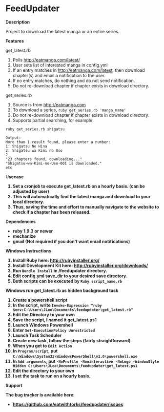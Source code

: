 FeedUpdater
===========

<b> Description </b>

Project to download the latest manga or an entire series.

<b> Features </b>

get_latest.rb

1. Polls http://eatmanga.com/latest/  
2. User sets list of interested manga in config.yml
3. If an entry matches in http://eatmanga.com/latest, then download chapter(s) and email a notification to the user.
4. If no entry matches, do nothing and do not send notification.
5. Do not re-download chapter if chapter exists in download directory. 

get_series.rb

1. Source is from http://eatmanga.com
2. To download a series, `ruby get_series.rb 'manga_name'` 
3. Do not re-download chapter if chapter exists in download directory.
4. Supports partial searching, for example:
```
ruby get_series.rb shigatsu

Output:
More than 1 result found, please enter a number:
1: Shigatsu No Hina
2: Shigatsu wa Kimi no Uso
2
"23 chapters found, downloading..."
"Shigatsu-wa-Kimi-no-Uso-001 is downloaded."
etc
```
<b> Usecase <b>

1. Set a cronjob to execute get_latest.rb on a hourly basis. (can be adjusted by user)
2. This will automatically find the latest manga and download to your local directory.
3. Thus, saving the time and effort to manually navigate to the website to check if a chapter has been released.

<b> Dependencies </b>

* ruby 1.9.3 or newer
* mechanize
* gmail (Not required if you don't want email notifications)

<b> Windows Instructions </b>

1. Install Ruby here: http://rubyinstaller.org/
2. Install Development Kit here: http://rubyinstaller.org/downloads/
3. Run `Bundle Install` in /feedupdater directory.
4. Edit config.yml save_dir to your desired save directory. 
5. Both scripts can be executed by `Ruby script_name.rb`

<b> Windows run get_latest.rb as hidden background task <b>

1. Create a powershell script
2. In the script, write `Invoke-Expression "ruby $env:C:\Users\JLee\Documents\feedupdater\get_latest.rb" `
3. Edit the Directory to your own
4. Save the script, I named it get_latest.ps1
5. Launch Windows Powershell
6. Enter `Set-ExecutionPolicy Unrestricted` 
7. Launch Task Scheduler
8. Create new task, follow the steps (fairly straightforward)
9. When you get to `Edit Action` 
10. In `Program/script`, put `C:\Windows\System32\WindowsPowerShell\v1.0\powershell.exe`
11. In `Add arguments`, put `-NoProfile -Noninteractive -NoLogo -WindowStyle Hidden C:\Users\JLee\Documents\feedupdater\get_latest.ps1`
12. Edit the directory to your own
13. I set the task to run on a hourly basis. 

<b> Support </b>

The bug tracker is available here:

* https://github.com/eatwithforks/feedupdater/issues
